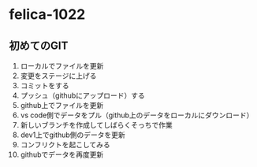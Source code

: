 # felica-1022
## 初めてのGIT
1. ローカルでファイルを更新
2. 変更をステージに上げる
3. コミットをする
4. プッシュ（githubにアップロード）する
5. github上でファイルを更新
6. vs code側でデータをプル（github上のデータをローカルにダウンロード）
7. 新しいブランチを作成してしばらくそっちで作業
8. dev1上でgithub側のデータを更新
9. コンフリクトを起こしてみる
10. githubでデータを再度更新
